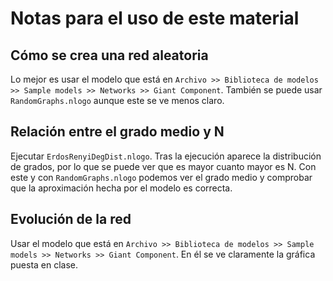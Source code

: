 # Notas para el uso de este material

## Cómo se crea una red aleatoria

Lo mejor es usar el modelo que está en `Archivo >> Biblioteca de modelos >> Sample models >> Networks >> Giant Component`. También se puede usar `RandomGraphs.nlogo` aunque este se ve menos claro.

## Relación entre el grado medio y N

Ejecutar `ErdosRenyiDegDist.nlogo`. Tras la ejecución aparece la distribución de grados, por lo que se puede ver que es mayor cuanto mayor es N. Con este y con `RandomGraphs.nlogo` podemos ver el grado medio y comprobar que la aproximación hecha por el modelo es correcta.

## Evolución de la red

Usar el modelo que está en `Archivo >> Biblioteca de modelos >> Sample models >> Networks >> Giant Component`. En él se ve claramente la gráfica puesta en clase.
